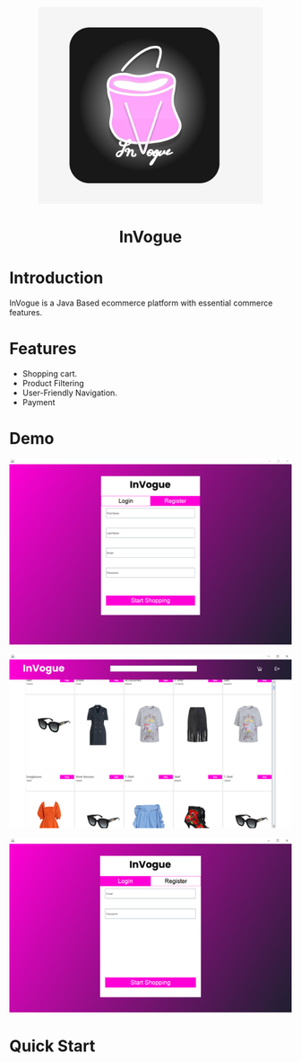 <p align="center">
    <img width="400" src="https://github.com/RyamAlmalki/InVogue/blob/master/logo.jpg?raw=true" alt="Material Bread logo">
</p>
<h1 align="center">InVogue</h1>

<h1 align="left">Introduction</h1>
<p>InVogue is a Java Based ecommerce platform with essential commerce features.</p>

<h1 align="left">Features</h1>
<ul>
  <li>Shopping cart.</li>
  <li>Product Filtering</li>
  <li>User-Friendly Navigation.</li>
  <li>Payment</li>
</ul>


<h1 align="left">Demo</h1>

<p align="center">
    <img width="800" src="https://github.com/RyamAlmalki/InVogue/blob/master/main_page.png" alt="Material Bread logo">
</p>

<p align="center">
    <img width="800" src="https://github.com/RyamAlmalki/InVogue/blob/master/demo2.png">
</p>

<p align="center">
    <img width="800" src="https://github.com/RyamAlmalki/InVogue/blob/master/demo.png" alt="Material Bread logo">
</p>
<h1 align="left">Quick Start</h1>

